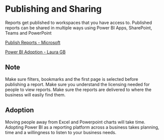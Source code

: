 # Publishing and Sharing

Reports get published to workspaces that you have access to. Published reports can be shared in multiple ways using Power BI Apps, SharePoint, Teams and PowerPoint

[Publish Reports - Microsoft](https://learn.microsoft.com/en-us/power-bi/create-reports/desktop-upload-desktop-files)

[Power BI Adoption - Laura GB](https://www.youtube.com/playlist?list=PLclDw3xU_tI7yTB4ydDdwk5rkHSoZFW4r)

## Note

Make sure filters, bookmarks and the first page is selected before publishing a report. Make sure you understand the licensing needed for people to view reports. Make sure the reports are delivered to where the business will easily find them.

## Adoption

Moving people away from Excel and Powerpoint charts will take time. Adopting Power BI as a reporting platform across a business takes planning, time and a willingness to listen to your business needs.